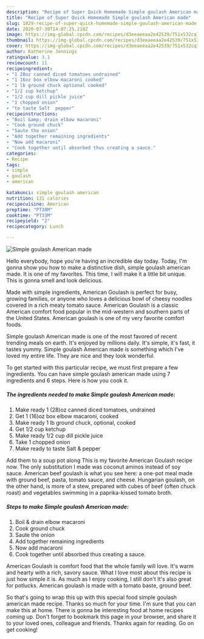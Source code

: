 ```yaml
---
description: "Recipe of Super Quick Homemade Simple goulash American made"
title: "Recipe of Super Quick Homemade Simple goulash American made"
slug: 1029-recipe-of-super-quick-homemade-simple-goulash-american-made
date: 2020-07-30T14:07:25.218Z
image: https://img-global.cpcdn.com/recipes/d3eeaeeaa2e42539/751x532cq70/simple-goulash-american-made-recipe-main-photo.jpg
thumbnail: https://img-global.cpcdn.com/recipes/d3eeaeeaa2e42539/751x532cq70/simple-goulash-american-made-recipe-main-photo.jpg
cover: https://img-global.cpcdn.com/recipes/d3eeaeeaa2e42539/751x532cq70/simple-goulash-american-made-recipe-main-photo.jpg
author: Katherine Jennings
ratingvalue: 3.1
reviewcount: 11
recipeingredient:
- "1 28oz canned diced tomatoes undrained"
- "1 16oz box elbow macaroni cooked"
- "1 lb ground chuck optional cooked"
- "1/2 cup ketchup"
- "1/2 cup dill pickle juice"
- "1 chopped onion"
- "to taste Salt  pepper"
recipeinstructions:
- "Boil &amp; drain elbow macaroni"
- "Cook ground chuck"
- "Saute the onion"
- "Add together remaining ingredients"
- "Now add macaroni"
- "Cook together until absorbed thus creating a sauce."
categories:
- Recipe
tags:
- simple
- goulash
- american

katakunci: simple goulash american 
nutrition: 131 calories
recipecuisine: American
preptime: "PT30M"
cooktime: "PT33M"
recipeyield: "2"
recipecategory: Lunch

---
```



![Simple goulash American made](https://img-global.cpcdn.com/recipes/d3eeaeeaa2e42539/751x532cq70/simple-goulash-american-made-recipe-main-photo.jpg)

Hello everybody, hope you're having an incredible day today. Today, I'm gonna show you how to make a distinctive dish, simple goulash american made. It is one of my favorites. This time, I will make it a little bit unique. This is gonna smell and look delicious.

Made with simple ingredients, American Goulash is perfect for busy, growing families, or anyone who loves a delicious bowl of cheesy noodles covered in a rich meaty tomato sauce. American Goulash is a classic American comfort food popular in the mid-western and southern parts of the United States. American goulash is one of my very favorite comfort foods.

Simple goulash American made is one of the most favored of recent trending meals on earth. It's enjoyed by millions daily. It's simple, it's fast, it tastes yummy. Simple goulash American made is something which I've loved my entire life. They are nice and they look wonderful.


To get started with this particular recipe, we must first prepare a few ingredients. You can have simple goulash american made using 7 ingredients and 6 steps. Here is how you cook it.

<!--inarticleads1-->

##### The ingredients needed to make Simple goulash American made:

1. Make ready 1 (28)oz canned diced tomatoes, undrained
1. Get 1 (16)oz box elbow macaroni, cooked
1. Make ready 1 lb ground chuck, optional, cooked
1. Get 1/2 cup ketchup
1. Make ready 1/2 cup dill pickle juice
1. Take 1 chopped onion
1. Make ready to taste Salt &amp; pepper


Add them to a soup pot along This is my favorite American Goulash recipe now. The only substitution I made was coconut aminos instead of soy sauce. American beef goulash is what you see here: a one-pot meal made with ground beef, pasta, tomato sauce, and cheese. Hungarian goulash, on the other hand, is more of a stew, prepared with cubes of beef (often chuck roast) and vegetables swimming in a paprika-kissed tomato broth. 

<!--inarticleads2-->

##### Steps to make Simple goulash American made:

1. Boil &amp; drain elbow macaroni
1. Cook ground chuck
1. Saute the onion
1. Add together remaining ingredients
1. Now add macaroni
1. Cook together until absorbed thus creating a sauce.


American Goulash is comfort food that the whole family will love. It&#39;s warm and hearty with a rich, savory sauce. What I love most about this recipe is just how simple it is. As much as I enjoy cooking, I still don&#39;t It&#39;s also great for potlucks. American goulash is made with a tomato baste, ground beef. 

So that's going to wrap this up with this special food simple goulash american made recipe. Thanks so much for your time. I'm sure that you can make this at home. There is gonna be interesting food at home recipes coming up. Don't forget to bookmark this page in your browser, and share it to your loved ones, colleague and friends. Thanks again for reading. Go on get cooking!
